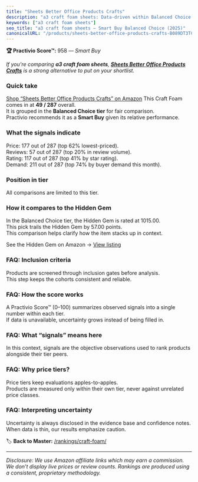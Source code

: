 ```yaml
---
title: "Sheets Better Office Products Crafts"
description: "a3 craft foam sheets: Data-driven within Balanced Choice ranking using the Practivio Score™. Positioned by quality, value, demand, findability, momentum."
keywords: ["a3 craft foam sheets"]
seo_title: "a3 craft foam sheets — Smart Buy Balanced Choice (2025)"
canonicalURL: "/products/sheets-better-office-products-crafts-B089DT3TC9/"
---
```


**🏆 Practivio Score™:** 958 — _Smart Buy_


*If you're comparing **a3 craft foam sheets**, **[Sheets Better Office Products Crafts](https://www.amazon.com/dp/B089DT3TC9?tag=practivio-20)** is a strong alternative to put on your shortlist.*
### Quick take
[Shop “Sheets Better Office Products Crafts” on Amazon](https://www.amazon.com/dp/B089DT3TC9?tag=practivio-20)
This Craft Foam comes in at **49 / 287** overall.  
It is grouped in the **Balanced Choice tier** for fair comparison.  
Practivio recommends it as a **Smart Buy** given its relative performance.

### What the signals indicate
Price: 177 out of 287 (top 62% lowest-priced).  
Reviews: 57 out of 287 (top 20% in review volume).  
Rating: 117 out of 287 (top 41% by star rating).  
Demand: 211 out of 287 (top 74% by buyer demand this month).

### Position in tier
All comparisons are limited to this tier.

### How it compares to the Hidden Gem
In the Balanced Choice tier, the Hidden Gem is rated at 1015.00.  
This pick trails the Hidden Gem by 57.00 points.  
This comparison helps clarify how the item stacks up in context.  

See the Hidden Gem on Amazon → [View listing](https://www.amazon.com/dp/B0927HTJ6B?tag=practivio-20)

### FAQ: Inclusion criteria
Products are screened through inclusion gates before analysis.  
This step keeps the cohorts consistent and reliable.

### FAQ: How the score works
A Practivio Score™ (0–100) summarizes observed signals into a single number within each tier.  
If data is unavailable, uncertainty grows instead of being filled in.

### FAQ: What “signals” means here
In this context, signals are the objective observations used to rank products alongside their tier peers.

### FAQ: Why price tiers?
Price tiers keep evaluations apples-to-apples.  
Products are measured only within their own tier, never against unrelated price classes.

### FAQ: Interpreting uncertainty
Uncertainty is always disclosed in the evidence base and confidence notes.  
When data is thin, our results emphasize caution.


🏷️ **Back to Master:** [/rankings/craft-foam/](/rankings/craft-foam/)

---
_Disclosure: We use Amazon affiliate links which may earn a commission. We don’t display live prices or review counts. Rankings are produced using a consistent, proprietary methodology._
